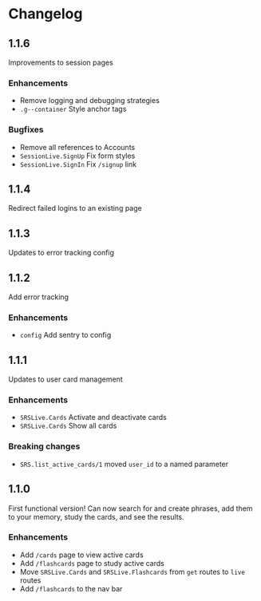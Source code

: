 # Changelog

## 1.1.6

Improvements to session pages

### Enhancements
  - Remove logging and debugging strategies
  - `.g--container` Style anchor tags

### Bugfixes
  - Remove all references to Accounts
  - `SessionLive.SignUp` Fix form styles
  - `SessionLive.SignIn` Fix `/signup` link

## 1.1.4

Redirect failed logins to an existing page

## 1.1.3

Updates to error tracking config

## 1.1.2

Add error tracking

### Enhancements
  - `config` Add sentry to config

## 1.1.1

Updates to user card management

### Enhancements
  - `SRSLive.Cards` Activate and deactivate cards
  - `SRSLive.Cards` Show all cards

### Breaking changes
  - `SRS.list_active_cards/1` moved `user_id` to a named parameter

## 1.1.0

First functional version! Can now search for and create phrases, add them to your memory, study the cards, and see the results.

### Enhancements
  - Add `/cards` page to view active cards
  - Add `/flashcards` page to study active cards
  - Move `SRSLive.Cards` and `SRSLive.Flashcards` from `get` routes to `live` routes
  - Add `/flashcards` to the nav bar
